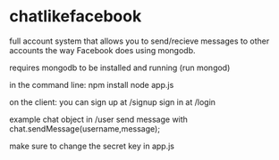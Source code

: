 # chatlikefacebook
full account system that allows you to send/recieve messages to other accounts the way Facebook does using mongodb.


requires mongodb to be installed
and running (run mongod)

in the command line:
npm install
node app.js

on the client:
you can sign up at /signup
sign in at /login

example chat object in /user
send message with chat.sendMessage(username,message);

make sure to change the secret key in app.js
